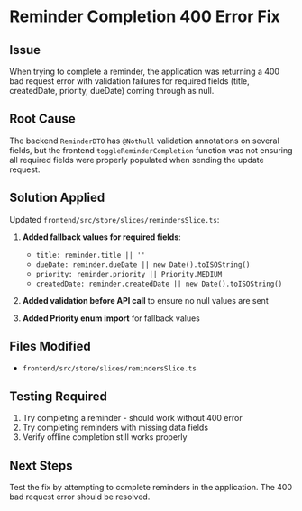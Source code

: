 # Reminder Completion 400 Error Fix

## Issue
When trying to complete a reminder, the application was returning a 400 bad request error with validation failures for required fields (title, createdDate, priority, dueDate) coming through as null.

## Root Cause
The backend `ReminderDTO` has `@NotNull` validation annotations on several fields, but the frontend `toggleReminderCompletion` function was not ensuring all required fields were properly populated when sending the update request.

## Solution Applied
Updated `frontend/src/store/slices/remindersSlice.ts`:

1. **Added fallback values for required fields**:
   - `title: reminder.title || ''`
   - `dueDate: reminder.dueDate || new Date().toISOString()`
   - `priority: reminder.priority || Priority.MEDIUM`
   - `createdDate: reminder.createdDate || new Date().toISOString()`

2. **Added validation before API call** to ensure no null values are sent

3. **Added Priority enum import** for fallback values

## Files Modified
- `frontend/src/store/slices/remindersSlice.ts`

## Testing Required
1. Try completing a reminder - should work without 400 error
2. Try completing reminders with missing data fields
3. Verify offline completion still works properly

## Next Steps
Test the fix by attempting to complete reminders in the application. The 400 bad request error should be resolved.